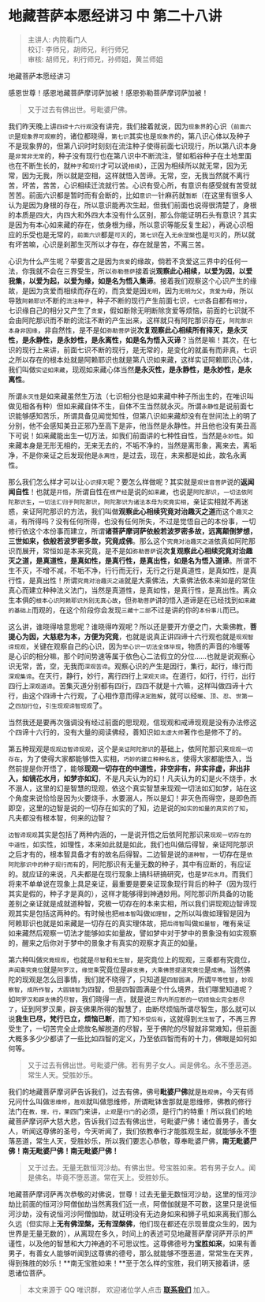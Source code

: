 # 地藏菩萨本愿经讲习 中 第二十八讲

> 主讲人: 内院看门人 <br />
> 校订: 李师兄，胡师兄，利行师兄 <br />
> 审核: 胡师兄，利行师兄，孙师姐，黄兰师姐 <br />

地藏菩萨本愿经讲习

感恩世尊！感恩地藏菩萨摩诃萨加被！感恩弥勒菩萨摩诃萨加被！

> 又于过去有佛出世。号毗婆尸佛。

我们昨天晚上讲`四谛十六行观`没有讲完，我们接着就说，因为`现象界`的心识（`前面六识`是`现象界可观察`的，诸位都晓得，`第七识`其实也是`现象界`的，第八识心体以及种子不是现象界的，但第八识时时刻刻在流注种子使得前面七识现行，所以第八识本身是`非常非无常`的，种子没有现行也在第八识中不断流注，譬如稻谷种子在土地里面也在不断生长的，就`种子`和`现行`才可以说`相续`），正因为相续所以就无常，因为无常，因为无我，所以就是空相，这样就悟入苦谛。无常，空，无我当然就不离行苦，坏苦，苦苦，心识相续迁流就行苦。心识有受心所，有意识有感受就有苦受就苦苦。前面六识都是暂时而有会断的，比如`意识`一针麻药就`暂断`（在这里有很多人认为是因为身根的存在，所以意识能再次生起，但我们前面也说得很清楚了，身根的本质是四大，内四大和外四大本没有什么区别，那么你能证明石头有意识？其实是因为有本心如来藏的存在，依身根为缘，所以意识等能反复生起），再说心识相应的乐受也是无常的，`前面六识`都是`可灭`的，`第七识`在入`无余涅槃`也是`可灭`的，所以就有坏苦嘛，心识是刹那生灭所以才存在，存在就是苦，不离三苦。

心识为什么产生呢？举要言之是因为`贪爱`的缘故，倘若不贪爱这三界中的任何一法，你我就不会在三界受生，所以`弥勒菩萨`接着说**观察此心相续，以爱为因，以爱我集，以爱为起，以爱为缘，如是名为悟入集谛**。接着我们观察这个心识产生的缘故，是因为贪爱而相续而存在的，而贪爱是因`无明`，因为`无明为父`，`贪爱为母`，所以导致`阿赖耶识`不断的`流注种子`，种子不断的现行产生前面七识，`七识`各自都有`相分`，七识缘自己的相分又产生了`贪爱`，假如断除无明断除贪爱等烦恼，前面的七识就不会由阿陀那识而不断的流注不断的产生出来，这样就只有阿陀那识存在，`阿陀那识本身非因缘`，非自然性，是不是如`弥勒菩萨`说**次复观察此心相续所有择灭，是永灭性，是永静性，是永妙性，是永离性，如是名为悟入灭谛**？当然是嘛！其次，在七识的现行上来讲，前面七识不断的现行，是无常的，是变化的就虽有而非真，七识之所以存在的根本处就是阿赖耶识也就是第八识如来藏，这样实证阿赖耶识心体，我们叫做`实证如来藏`，现观如来藏心体当然**是永灭性，是永静性，是永妙性，是永离性**。

所谓`永灭性`是如来藏虽然生万法（七识相分也是如来藏中种子所出生的，在唯识叫做见相各有种）但如来藏自体不生，自体不生当然就永灭。所谓`永静性`是说前面七识能够感知苦乐，所谓具备见闻觉知性，但第八识如来藏却没有在世间法上的明了分别，他不会感知美丑正邪乃至高下是非，他当然是永静性。并且他也没有美丑高下可说！如来藏能出生一切万法，如我们前面讲的七种性自性，当然是`永妙性`。如来藏本身是无形无相的，无来无去的，不垢不净的，当然是离形象，离来去，离垢净，不是你亲证之后发现他是`永离性`，是过去，现在，未来都是如此，故名永离性。

那么我们怎么样才可以让`心识择灭`呢？要怎么样做呢？其实就是`观世音菩萨`说的**返闻闻自性**！也就是`开悟`，所谓自性在`楞严经`是说的`如来藏`，也说是`阿陀那识`，`一切法依阿陀那识生`，`一切法汇归于阿陀那识`，`阿陀那识为诸法本母为究竟实相`，亲证实相就不再迷惑，亲证阿陀那识的方法，我们叫做**观察此心相续究竟对治趣灭之道**而这个`趣灭之道`，有所得吗？没有任何所得，也没有任何所失，不过是觉悟自己的本份事，一切修行依这个本份事而建立，所谓**诸菩萨摩诃萨依般若波罗密多故，远离颠倒梦想，三世如来，依般若波罗密多故，究竟成佛**。那么这个`究竟对治趣灭之道`依真如阿陀那识而展开，常恒如是本来究竟，是不是如`弥勒菩萨`说**次复观察此心相续究竟对治趣灭之道，是真道性，是真如性，是真行性，是真出性，如是名为悟入道谛**。所谓不生不灭，不增不减，不垢不净，行行而无行，无行之行是真道性，是真如性，是真行性，是真出性！所谓`究竟对治趣灭之道`就是大乘佛法，大乘佛法依本来如是的常住真心而建立种种法义法门，当然是真道性，是真如性，是真行性，是真出性。离众生本俱的`根本心识阿赖耶识外别无真心故`，但`弥勒菩萨`讲的悟入道谛是在已经找到`如来藏的基础上`而观的，在这个阶段你会发现`三藏十二部`不过是讲的你的`本份事儿`而已。

这么讲，谁晓得啥意思呢？谁晓得咋观呢？所以还是要开方便之门，大乘佛教，**菩提心为因，大慈悲为本，方便为究竟**，也就是说真正讲四谛十六行观也就是`现观智谛现观`，关键在观察自己的心识，因为`举心识一切法全体毕现`，物质的声音的冷暖等是心识的相分嘛，那个时间势速等属于依色心二法假立的分位……也就是说观察心识无常，苦，空，无我而`深观苦谛`。观察心识的产生是因行，集行，起行，缘行而`深观集谛`。在灭行，静行，妙行，离行四行上`深观灭谛`。在道行，如行，行行，出行四行上`深观道谛`。苦集灭道分别都有四行，四四不就是十六嘛，这样叫做四谛十六行，由这个四谛十六行观，了心相作意而得`决定胜解`，就可以经`暖`、`顶`、`忍`、`世第一`之`四加行位`，`引生现观谛智现观`了。

当然我还是要再次强调没有经过前面的思现观，信现观和戒谛现观是没有办法修这个四谛十六行的，没有大量的阅读佛经，善知识如`太虚大师`著作也是修不了的。

第五种现观是`现观边智谛现观`，这个是`亲证阿陀那识`的基础上，依阿陀那识来`现观一切存在`，为了使得大家都能够悟入实相，`巧妙的建立种种名言`，使得大家都能悟入，当然前提是你开悟了，能够**现观一切存在的中道性，非空非有，非实非虚，非出非入，如镜花水月，如梦亦如幻**，不是凡夫认为的幻！凡夫认为的幻是火不烧手，水不溺人，这里的幻是智慧的现观，依这个真实智慧来现观一切法如幻如梦，站在这个角度来说恰恰是因为火要烧手，水要溺人，所以是幻！非灭色而得空，是即色而即空，这里的边智是说的一切存在如实的了知，边是说的`如实的如量的真实的了知`，凡夫都没有根本智，何来的边智？

`边智谛现观`其实是包括了两种内涵的，一是说开悟之后依阿陀那识来`现观一切存在的中道性`，如实性，如理性，本来如此就是如此，我们也叫做后得智，亲证阿陀那识之后才有的，根本智具备才有的故名后得智。二边智是说的`道种智`，一切存在是`依阿陀那识中的种子现行而有`的，阿陀那识有无量无数的种子，其中有应断的，有应证的。就应证的来说，凡夫都是在现行现象上搞科研搞研究，也是`梦花水月`。而我们将来不单单说在现象上具足亲证，最重要是要亲证现象现行背后的种子（因为现行其实是假的，种子才是真的），这样才能够得到神通妙用。阿陀那识所具备的功能差别之亲证就是成就道种智，究极一切存在的本来实相，所以我们讲现观边智谛现观其实是包括这两种的。有时候也把`根本智`叫做`如理智`，之所以叫做如理智是因为阿赖耶识也就是如来藏是一切存在的真实理体故，把`后得智`叫做`如量智`，唯有亲证如来藏然后观察一切法才能够如实如量故，譬如梦中对于梦中的景象没有如实观察的，醒来之后你对于梦中的景象才有真实的观察才真正的如量。

第六种叫做`究竟现观`，也就是`尽智`和`无生智`，是究竟位上的现观，三乘都有究竟位，`声闻乘究竟位`就是`阿罗汉`，`缘觉乘`究竟位是`辟支佛`，`大乘佛菩提道究竟位`是`成佛`。当然佛陀的现观是怎么回事情，我们就不晓得了，只知道是`四智圆满`，所谓`平等性智`，`妙观察智`，`成所作智`，`大圆镜智`为四智，但是四智圆满是个什么境界，我们哪里知道呢？如`阿罗汉和辟支佛`的`尽智`，我们晓得一点，就是说`三界内所应断的一切烦恼业完全断尽了`，证到阿罗汉果，辟支佛果所得的智慧了，由断尽烦恼所谓尽智生，那么就可以说**我生已尽，梵行已立，烦恼已断**，而了知`不受后有`，这就得到`无生智`了，不再三界受生了，一切苦完全止熄故名解脱道的尽智，至于佛陀的尽智就非常难知，但前面大概多多少少都讲了一些比如四智的定义，乃至依四智而有的十力，佛眼是如何如何等。

> 又于过去有佛出世。号毗婆尸佛。若有男子女人。闻是佛名。永不堕恶道。常生人天。受胜妙乐。

我们的地藏菩萨摩诃萨告诉我们，过去有佛，佛号**毗婆尸佛**就是`胜观佛`，今天有师兄问什么叫做`思维修`，`胜观`就叫做思维修，所谓毗钵舍那就是思维修，佛教的修行法门在`教，理，行，果`四门来讲，`止观`是`行门`的必须，是行门的特重！所以我们的地藏菩萨摩诃萨大慈大悲，告诉我们过去有佛出世，号毗婆尸佛！诸位善男子，善女人，听闻这尊佛的圣号，今天听闻了，我们依教奉行才能胜观生起，就能够永不堕落恶道，常生人天，受胜妙乐，所以我们要志心恭敬，尊奉毗婆尸佛，**南无毗婆尸佛！南无毗婆尸佛！南无毗婆尸佛！**

> 又于过去。无量无数恒河沙劫。有佛出世。号宝胜如来。若有男子女人。闻是佛名。毕竟不堕恶道。常在天上。受胜妙乐。

地藏菩萨摩诃萨再次恭敬的对佛说，世尊！过去无量无数恒河沙劫，这里的恒河沙劫比前面的恒河沙阿僧伽劫当然离我们近一点，阿僧伽就是不可数，这里只是说恒河沙劫，没有说恒河沙阿僧伽劫，就证明没有无边身如来和狮子吼如来离我们那么久远（但实际上**无有佛涅槃，无有涅槃佛**，他们现在都还在示现普度众生的，因为世界是无量无数的），从离现在多久，时间上的表述可见地藏菩萨摩诃萨开示的严谨性，以及他的智慧和大力神通的不可思议性。这尊佛德号为**宝胜如来**，如果有善男子，有善女人能够听闻到这尊佛的德号，那么就能够不堕恶道，常常生在天界，得到殊胜的妙乐！**南无宝胜如来！**至于怎么样的宝胜，我们明天接着讲，感恩诸位菩萨。

> 本文来源于 QQ 唯识群， 欢迎诸位学人点击 **[联系我们](https://mp.weixin.qq.com/s/lZCfWjmLjgNR165Tx4_bCQ)** 加入。

